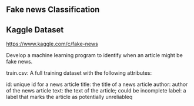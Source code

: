 ## Fake news Classification

## Kaggle Dataset
https://www.kaggle.com/c/fake-news


Develop a machine learning program to identify when an article might be fake news.

train.csv: A full training dataset with the following attributes:

id: unique id for a news article
title: the title of a news article
author: author of the news article
text: the text of the article; could be incomplete
label: a label that marks the article as potentially unreliableq
